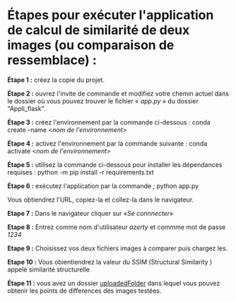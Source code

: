 # Étapes pour exécuter l'application de calcul de similarité de deux images (ou comparaison de ressemblace) :

**Étape 1 :** créez la copie du projet.

**Étape 2 :** ouvrez l'invite de commande et modifiez votre chemin actuel
dans le dossier où vous pouvez trouver le fichier « *app.py* » du dossier "Appli_flask".

**Étape 3 :** créez l'environnement par la commande ci-dessous :
conda create -name <*nom de l'environnement*>

**Étape 4 :** activez l'environnement par la commande suivante :
conda activate <*nom de l'environnement*>

**Étape 5 :** utilisez la commande ci-dessous pour installer les dépendances requises : python -m pip install -r requirements.txt

**Étape 6 :** exécutez l'application par la commande ;
python app.py

Vous obtiendrez l'URL, copiez-la et collez-la dans le navigateur.

**Etape 7 :** Dans le navigateur cliquer sur «*Se connnecter*»

**Etape 8 :** Entrez comme nom d'utilisateur  *azerty* et commme mot de passe *1234*

**Etape 9 :** Choisissez vos deux fichiers images à comparer puis chargez les.

**Etape 10 :** Vous obientiendrez la valeur du SSIM (Structural Similarity ) appelé similarité structurelle

**Étape 11 :** vous avez un dossier [uploadedFolder](https://github.com/Sewlang/Fake-ID-card-detection/tree/master/Appli_flask/static/uploadedFolder) dans lequel vous pouvez obtenir les points de differences des images testées.